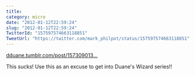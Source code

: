 ```yaml
---
title: 
category: micro
date: "2012-01-12T22:59:24"
slug: "2012-01-12T22:59:24"
TwitterId: "157597574663118851"
TweetUrl: "https://twitter.com/mark_philpot/status/157597574663118851"
---
```


[dduane.tumblr.com/post/157309013…](http://dduane.tumblr.com/post/15730901392/whoopee-somebody-emptied-our-bank-account-today)

This sucks! Use this as an excuse to get into Duane's Wizard series!!
